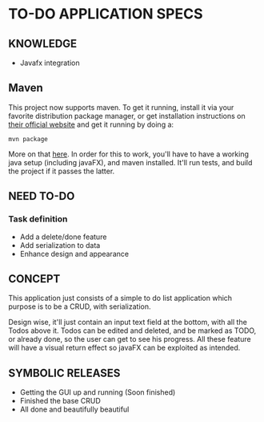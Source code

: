 # TO-DO APPLICATION SPECS

## KNOWLEDGE

  * Javafx integration

## Maven
This project now supports maven. To get it running, install it via your favorite distribution package manager, or get installation instructions on [their official website][maven install] and get it running by doing a:
```
mvn package
```
More on that [here][maven run].
In order for this to work, you'll have to have a working java setup (including javaFX), and maven installed.
It'll run tests, and build the project if it passes the latter.

## NEED TO-DO

### Task definition
* Add a delete/done feature
* Add serialization to data
* Enhance design and appearance

## CONCEPT

This application just consists of a simple to do list application which purpose is to be a CRUD, with serialization.

Design wise, it'll just contain an input text field at the bottom, with all the Todos above it. 
Todos can be edited and deleted, and be marked as TODO, or already done, so the user can get to see his progress.
All these feature will have a visual return effect so javaFX can be exploited as intended.

## SYMBOLIC RELEASES

* Getting the GUI up and running (Soon finished)
* Finished the base CRUD
* All done and beautifully beautiful

[maven run]: https://maven.apache.org/run.html
[maven install]: https://maven.apache.org/install.html
